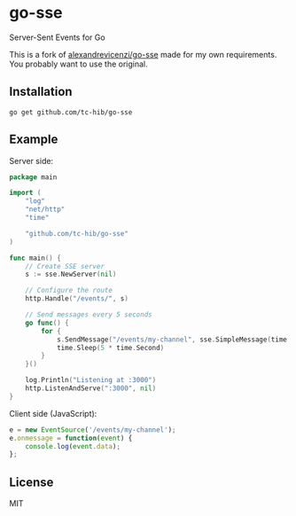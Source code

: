 # go-sse

Server-Sent Events for Go

This is a fork of [alexandrevicenzi/go-sse](https://github.com/alexandrevicenzi/go-sse) made for my own requirements.
You probably want to use the original.

## Installation

`go get github.com/tc-hib/go-sse`

## Example

Server side:

```go
package main

import (
    "log"
    "net/http"
    "time"

    "github.com/tc-hib/go-sse"
)

func main() {
    // Create SSE server
    s := sse.NewServer(nil)

    // Configure the route
    http.Handle("/events/", s)

    // Send messages every 5 seconds
    go func() {
        for {
            s.SendMessage("/events/my-channel", sse.SimpleMessage(time.Now().Format("2006/02/01/ 15:04:05")))
            time.Sleep(5 * time.Second)
        }
    }()

    log.Println("Listening at :3000")
    http.ListenAndServe(":3000", nil)
}
```

Client side (JavaScript):

```js
e = new EventSource('/events/my-channel');
e.onmessage = function(event) {
    console.log(event.data);
};
```

## License

MIT
